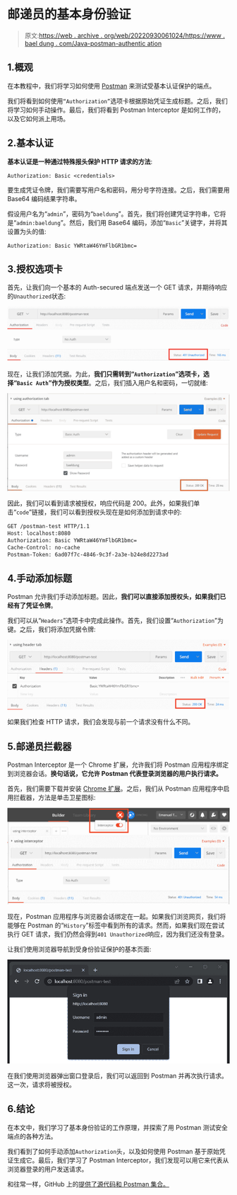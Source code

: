# 邮递员的基本身份验证

> 原文:[https://web . archive . org/web/20220930061024/https://www . bael dung . com/Java-postman-authentic ation](https://web.archive.org/web/20220930061024/https://www.baeldung.com/java-postman-authentication)

## 1.概观

在本教程中，我们将学习如何使用 [Postman](/web/20221108130408/https://www.baeldung.com/tag/postman/) 来测试受基本认证保护的端点。

我们将看到如何使用`“Authorization”`选项卡根据原始凭证生成标题。之后，我们将学习如何手动操作。最后，我们将看到 Postman Interceptor 是如何工作的，以及它如何派上用场。

## 2.基本认证

**基本认证是一种通过特殊报头保护 HTTP 请求的方法**:

```
Authorization: Basic <credentials>
```

要生成凭证令牌，我们需要写用户名和密码，用分号字符连接。之后，我们需要用 Base64 编码结果字符串。

假设用户名为“`admin`”，密码为“`baeldung`”。首先，我们将创建凭证字符串，它将是“`admin:baeldung`”。然后，我们用 Base64 编码，添加“`Basic`”关键字，并将其设置为头的值:

```
Authorization: Basic YWRtaW46YmFlbGR1bmc=
```

## 3.授权选项卡

首先，让我们向一个基本的 Auth-secured 端点发送一个 GET 请求，并期待响应的`Unauthorized`状态:

[![postman unauthorized](img/09f815911dffd947507bfb0cc75b5d0c.png)](/web/20221108130408/https://www.baeldung.com/wp-content/uploads/2022/09/postman_unauthorized.png)

现在，让我们添加凭据。为此，**我们只需转到“`Authorization`”选项卡，选择“`Basic Auth`”作为授权类型**。之后，我们插入用户名和密码，一切就绪:

[![postman authorization tab 1](img/4758a07640087a117882ef0e50781c3e.png)](/web/20221108130408/https://www.baeldung.com/wp-content/uploads/2022/09/postman_authorization_tab-1.jpg)

因此，我们可以看到请求被授权，响应代码是 200。此外，如果我们单击“`code`”链接，我们可以看到授权头现在是如何添加到请求中的:

```
GET /postman-test HTTP/1.1
Host: localhost:8080
Authorization: Basic YWRtaW46YmFlbGR1bmc=
Cache-Control: no-cache
Postman-Token: 6ad07f7c-4846-9c3f-2a3e-b24e8d2273ad
```

## 4.手动添加标题

Postman 允许我们手动添加标题。因此，**我们可以直接添加授权头，如果我们已经有了凭证令牌**。

我们可以从“`Headers`”选项卡中完成此操作。首先，我们设置“`Authorization`”为键。之后，我们将添加凭据令牌:

[![postman unauthorized 2](img/dd6319609dac347b547aa93ddfed04d8.png)](/web/20221108130408/https://www.baeldung.com/wp-content/uploads/2022/09/postman_unauthorized_2.png)

如果我们检查 HTTP 请求，我们会发现与前一个请求没有什么不同。

## 5.邮递员拦截器

Postman Interceptor 是一个 Chrome 扩展，允许我们将 Postman 应用程序绑定到浏览器会话。**换句话说，它允许 Postman 代表登录浏览器的用户执行请求。**

首先，我们需要下载并安装 [Chrome 扩展](https://web.archive.org/web/20221108130408/https://chrome.google.com/webstore/detail/postman-interceptor/aicmkgpgakddgnaphhhpliifpcfhicfo)。之后，我们从 Postman 应用程序中启用拦截器，方法是单击卫星图标:

[![interceptor 1](img/dedb1886cba53739b3ba7081ae1519b7.png)](/web/20221108130408/https://www.baeldung.com/wp-content/uploads/2022/09/interceptor-1.png)

现在，Postman 应用程序与浏览器会话绑定在一起。如果我们浏览网页，我们将能够在 Postman 的“`History`”标签中看到所有的请求。然而，如果我们现在尝试执行 GET 请求，我们仍然会得到`401 Unauthorized`响应，因为我们还没有登录。

让我们使用浏览器导航到受身份验证保护的基本页面:

[![interceptor 2](img/a7a29873e12623aff3c80bd10262435c.png)](/web/20221108130408/https://www.baeldung.com/wp-content/uploads/2022/09/interceptor_2.jpg)

在我们使用浏览器弹出窗口登录后，我们可以返回到 Postman 并再次执行请求。这一次，请求将被授权。

## 6.结论

在本文中，我们学习了基本身份验证的工作原理，并探索了用 Postman 测试安全端点的各种方法。

我们看到了如何手动添加`Authorization`头，以及如何使用 Postman 基于原始凭证生成它。最后，我们学习了 Postman Interceptor，我们发现可以用它来代表从浏览器登录的用户发送请求。

和往常一样，GitHub 上的[提供了源代码和 Postman 集合。](https://web.archive.org/web/20221108130408/https://github.com/eugenp/tutorials/tree/master/spring-security-modules/spring-security-web-rest-basic-auth)